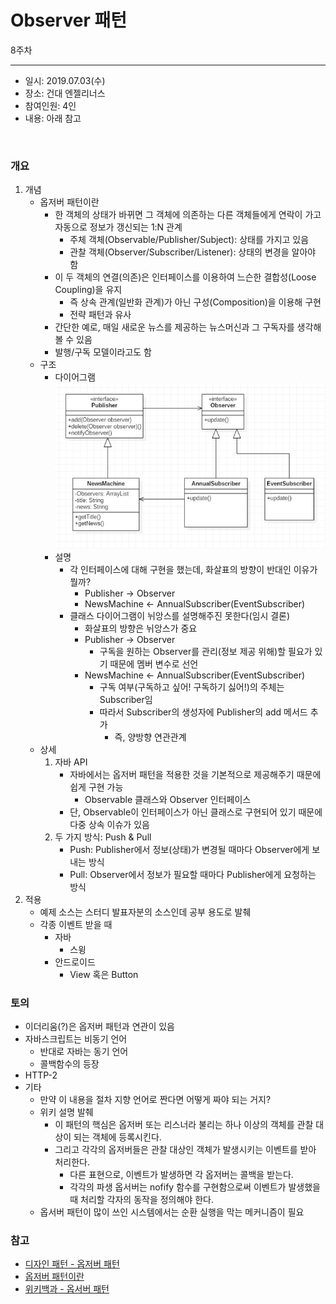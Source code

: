 Observer 패턴
===========
8주차
- - - - - -
* 일시: 2019.07.03(수)
* 장소: 건대 엔젤리너스
* 참여인원: 4인
* 내용: 아래 참고
</br>

### 개요
1. 개념
	* 옵저버 패턴이란
		* 한 객체의 상태가 바뀌면 그 객체에 의존하는 다른 객체들에게 연락이 가고 자동으로 정보가 갱신되는 1:N 관계
			* 주체 객체(Observable/Publisher/Subject): 상태를 가지고 있음
			* 관찰 객체(Observer/Subscriber/Listener): 상태의 변경을 알아야 함
		* 이 두 객체의 연결(의존)은 인터페이스를 이용하여 느슨한 결합성(Loose Coupling)을 유지
			* 즉 상속 관계(일반화 관계)가 아닌 구성(Composition)을 이용해 구현
			* 전략 패턴과 유사
		* 간단한 예로, 매일 새로운 뉴스를 제공하는 뉴스머신과 그 구독자를 생각해볼 수 있음
		* 발행/구독 모델이라고도 함
	* 구조
		* 다이어그램  
		![observer](./img/observer.jpg)
		* 설명
			* 각 인터페이스에 대해 구현을 했는데, 화살표의 방향이 반대인 이유가 뭘까?
				* Publisher → Observer
				* NewsMachine ← AnnualSubscriber(EventSubscriber)
			* 클래스 다이어그램이 뉘앙스를 설명해주진 못한다(임시 결론)
				* 화살표의 방향은 뉘앙스가 중요
				* Publisher → Observer
					* 구독을 원하는 Observer를 관리(정보 제공 위해)할 필요가 있기 때문에 멤버 변수로 선언
				* NewsMachine ← AnnualSubscriber(EventSubscriber)
					* 구독 여부(구독하고 싶어! 구독하기 싫어!)의 주체는 Subscriber임
					* 따라서 Subscriber의 생성자에 Publisher의 add 메서드 추가
						* 즉, 양방향 연관관계
	* 상세
		1. 자바 API
			* 자바에서는 옵저버 패턴을 적용한 것을 기본적으로 제공해주기 때문에 쉽게 구현 가능
				* Observable 클래스와 Observer 인터페이스
			* 단, Observable이 인터페이스가 아닌 클래스로 구현되어 있기 때문에 다중 상속 이슈가 있음
		2. 두 가지 방식: Push & Pull
			* Push: Publisher에서 정보(상태)가 변경될 때마다 Observer에게 보내는 방식
			* Pull: Observer에서 정보가 필요할 때마다 Publisher에게 요청하는 방식
2. 적용
	* 예제 소스는 스터디 발표자분의 소스인데 공부 용도로 발췌
	* 각종 이벤트 받을 때
		* 자바
			* 스윙
		* 안드로이드
			* View 혹은 Button

### 토의
* 이더리움(?)은 옵저버 패턴과 연관이 있음
* 자바스크립트는 비동기 언어
	* 반대로 자바는 동기 언어
	* 콜백함수의 등장
* HTTP-2
* 기타
	* 만약 이 내용을 절차 지향 언어로 짠다면 어떻게 짜야 되는 거지?
	* 위키 설명 발췌
		* 이 패턴의 핵심은 옵저버 또는 리스너라 불리는 하나 이상의 객체를 관찰 대상이 되는 객체에 등록시킨다.
		* 그리고 각각의 옵저버들은 관찰 대상인 객체가 발생시키는 이벤트를 받아 처리한다.
			* 다른 표현으로, 이벤트가 발생하면 각 옵저버는 콜백을 받는다.
			* 각각의 파생 옵서버는 nofify 함수를 구현함으로써 이벤트가 발생했을 때 처리할 각자의 동작을 정의해야 한다.
	* 옵서버 패턴이 많이 쓰인 시스템에서는 순환 실행을 막는 메커니즘이 필요

### 참고
* [디자인 패턴 - 옵저버 패턴](https://flowarc.tistory.com/entry/%EB%94%94%EC%9E%90%EC%9D%B8-%ED%8C%A8%ED%84%B4-%EC%98%B5%EC%A0%80%EB%B2%84-%ED%8C%A8%ED%84%B4Observer-Pattern)
* [옵저버 패턴이란](https://gmlwjd9405.github.io/2018/07/08/observer-pattern.html)
* [위키백과 - 옵서버 패턴](https://ko.wikipedia.org/wiki/%EC%98%B5%EC%84%9C%EB%B2%84_%ED%8C%A8%ED%84%B4)